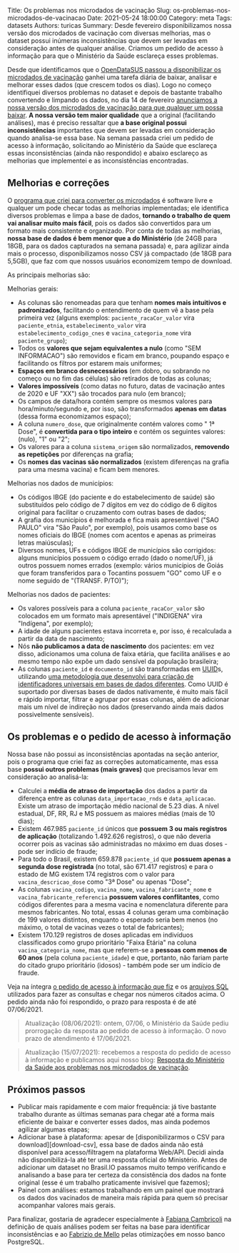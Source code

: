 Title: Os problemas nos microdados de vacinação
Slug: os-problemas-nos-microdados-de-vacinacao
Date: 2021-05-24 18:00:00
Category: meta
Tags: datasets
Authors: turicas
Summary: Desde fevereiro disponibilizamos nossa versão dos microdados de vacinação com diversas melhorias, mas o dataset possui inúmeras inconsistências que devem ser levadas em consideração antes de qualquer análise. Criamos um pedido de acesso à informação para que o Ministério da Saúde esclareça esses problemas.

Desde que identificamos que o [OpenDataSUS passou a disponibilizar os
microdados de vacinação][opendatasus-vacinacao] ganhei uma tarefa diária de
baixar, analisar e melhorar esses dados (que crescem todos os dias). Logo no
começo identifiquei diversos problemas no dataset e depois de bastante trabalho
convertendo e limpando os dados, no dia 14 de fevereiro [anunciamos a nossa
versão dos microdados de vacinação para que qualquer um possa
baixar][tweet-microdados]. **A nossa versão tem maior qualidade** que a
original (facilitando análises), mas é preciso ressaltar que **a base original
possui inconsistências** importantes que devem ser levadas em consideração
quando analisa-se essa base. Na semana passada criei um pedido de acesso à
informação, solicitando ao Ministério da Saúde que esclareça essas
inconsistências (ainda não respondido) e abaixo esclareço as melhorias que
implementei e as inconsistências encontradas.


## Melhorias e correções

O [programa que criei para converter os microdados][programa-vacinacao] é
software livre e qualquer um pode checar todas as melhorias implementadas;
ele identifica diversos problemas e limpa a base de dados, **tornando o
trabalho de quem vai analisar muito mais fácil**, pois os dados são convertidos
para um formato mais consistente e organizado. Por conta de todas as melhorias,
**nossa base de dados é bem menor que a do Ministério** (de 24GB para 18GB,
para os dados capturados na semana passada) e, para agilizar ainda mais o
processo, disponibilizamos nosso CSV já compactado (de 18GB para 5,5GB), que
faz com que nossos usuários economizem tempo de download.

As principais melhorias são:

Melhorias gerais:

- As colunas são renomeadas para que tenham **nomes mais intuitivos e
  padronizados**, facilitando o entendimento de quem vê a base pela primeira
  vez (alguns exemplos: `paciente_racaCor_valor` vira `paciente_etnia`,
  `estabelecimento_valor` vira `estabelecimento_codigo_cnes` e
  `vacina_categoria_nome` vira `paciente_grupo`);
- Todos os **valores que sejam equivalentes a nulo** (como "SEM INFORMACAO")
  são removidos e ficam em branco, poupando espaço e facilitando os filtros por
  estarem mais uniformes;
- **Espaços em branco desnecessários** (em dobro, ou sobrando no começo ou no
  fim das células) são retirados de todas as colunas;
- **Valores impossíveis** (como datas no futuro, datas de vacinação antes de
  2020 e UF "XX") são trocados para nulo (em branco);
- Os campos de data/hora contém sempre os mesmos valores para
  hora/minuto/segundo e, por isso, são transformados **apenas em datas** (dessa
  forma economizamos espaço);
- A coluna `numero_dose`, que originalmente contém valores como "   1ª Dose", é
  **convertida para o tipo inteiro** e contém os seguintes valores: (nulo), "1"
  ou "2";
- Os valores para a coluna `sistema_origem` são normalizados, **removendo as
  repetições** por diferenças na grafia;
- Os **nomes das vacinas são normalizados** (existem diferenças na grafia para
  uma mesma vacina) e ficam bem menores.


Melhorias nos dados de municípios:

- Os códigos IBGE (do paciente e do estabelecimento de saúde) são substituídos
  pelo código de 7 dígitos em vez do código de 6 dígitos original para
  facilitar o cruzamento com outras bases de dados;
- A grafia dos municípios é melhorada e fica mais apresentável ("SAO PAULO"
  vira "São Paulo", por exemplo), pois usamos como base os nomes oficiais do
  IBGE (nomes com acentos e apenas as primeiras letras maiúsculas);
- Diversos nomes, UFs e códigos IBGE de municípios são corrigidos: alguns
  municípios possuem o código errado (dado o nome/UF), já outros possuem nomes
  errados (exemplo: vários municípios de Goiás que foram transferidos para o
  Tocantins possuem "GO" como UF e o nome seguido de "(TRANSF. P/TO)");


Melhorias nos dados de pacientes:

- Os valores possíveis para a coluna `paciente_racaCor_valor` são colocados em
  um formato mais apresentável ("INDIGENA" vira "Indígena", por exemplo);
- A idade de alguns pacientes estava incorreta e, por isso, é recalculada
  a partir da data de nascimento;
- Nós **não publicamos a data de nascimento** dos pacientes: em vez
  disso, adicionamos uma coluna de faixa etária, que facilita análises e ao
  mesmo tempo não expõe um dado sensível da população brasileira;
- As colunas `paciente_id` e `documento_id` são transformadas em
  [UUID][uuid-wp]s, utilizando [uma metodologia que desenvolvi para criação de
  identificadores universais em bases de dados diferentes][metodologia-uuid].
  Como UUID é suportado por diversas bases de dados nativamente, é muito mais
  fácil e rápido importar, filtrar e agrupar por essas colunas, além de
  adicionar mais um nível de indireção nos dados (preservando ainda mais dados
  possivelmente sensíveis).


## Os problemas e o pedido de acesso à informação

Nossa base não possui as inconsistências apontadas na seção anterior, pois o
programa que criei faz as correções automaticamente, mas essa base **possui
outros problemas (mais graves)** que precisamos levar em consideração ao
analisá-la:

- Calculei a **média de atraso de importação** dos dados a partir da diferença
  entre as colunas `data_importacao_rnds` e `data_aplicacao`. Existe um atraso
  de importação médio nacional de 5.23 dias. A nível estadual, DF, RR, RJ e MS
  possuem as maiores médias (mais de 10 dias);
- Existem 467.985 `paciente_id` únicos que **possuem 3 ou mais registros de
  aplicação** (totalizando 1.492.626 registros), o que não deveria ocorrer pois
  as vacinas são administradas no máximo em duas doses - pode ser indício de
  fraude;
- Para todo o Brasil, existem 659.878 `paciente_id` que **possuem apenas a
  segunda dose registrada** (no total, são 671.417 registros) e para o estado
  de MG existem 174 registros com o valor para `vacina_descricao_dose` como "3ª
  Dose" ou apenas "Dose";
- As colunas `vacina_codigo`, `vacina_nome`, `vacina_fabricante_nome` e
  `vacina_fabricante_referencia` **possuem valores conflitantes**, como códigos
  diferentes para a mesma vacina e nomenclatura diferente para mesmos
  fabricantes. No total, essas 4 colunas geram uma combinação de 199 valores
  distintos, enquanto o esperado seria bem menos (no máximo, o total de vacinas
  vezes o total de fabricantes);
- Existem 170.129 registros de doses aplicadas em indivíduos classificados como
  grupo prioritário "Faixa Etária" na coluna `vacina_categoria_nome`, mas que
  referem-se a **pessoas com menos de 60 anos** (pela coluna `paciente_idade`)
  e que, portanto, não fariam parte do citado grupo prioritário (idosos) -
  também pode ser um indício de fraude.


Veja na íntegra [o pedido de acesso à informação que fiz][pedido-lai] e os
[arquivos SQL][analise-sql] utilizados para fazer as consultas e chegar nos
números citados acima. O pedido ainda não foi respondido, o prazo para resposta
é de até 07/06/2021.

> Atualização (08/06/2021): ontem, 07/06, o Ministério da Saúde pediu
> prorrogação da resposta ao pedido de acesso à informação. O novo prazo de
> atendimento é 17/06/2021.

> Atualização (15/07/2021): recebemos a resposta do pedido de acesso à
> informação e publicamos aqui nosso blog: [Resposta do Ministério da Saúde aos
> problemas nos microdados de vacinação][post-resposta-minsaude].


## Próximos passos

- Publicar mais rapidamente e com maior frequência: já tive bastante trabalho
  durante as últimas semanas para chegar até a forma mais eficiente de baixar e
  converter esses dados, mas ainda podemos agilizar algumas etapas;
- Adicionar base à plataforma: apesar de [disponibilizarmos o CSV para
  download][download-csv], essa base de dados ainda não está disponível para
  acesso/filtragem na plataforma Web/API. Decidi ainda não disponibilizá-la até
  ter uma resposta oficial do Ministério. Antes de adicionar um dataset no
  Brasil.IO passamos muito tempo verificando e analisando a base para ter
  certeza da consistência dos dados na fonte original (esse é um trabalho
  praticamente invisível que fazemos);
- Painel com análises: estamos trabalhando em um painel que mostrará os dados
  dos vacinados de maneira mais rápida para quem só precisar acompanhar valores
  mais gerais.

Para finalizar, gostaria de agradecer especialmente à [Fabiana
Cambricoli][twitter-cambricoli] na definição de quais análises podem ser feitas
na base para identificar inconsistências e ao [Fabrizio de
Mello][twitter-fabrizio] pelas otimizações em nosso banco PostgreSQL.


[analise-sql]: https://github.com/turicas/covid19-br/tree/master/analises/microdados-vacinacao
[metodologia-uuid]: https://github.com/turicas/brasil.io/issues/182
[opendatasus-vacinacao]: https://opendatasus.saude.gov.br/dataset/covid-19-vacinacao
[pedido-lai]: https://github.com/turicas/covid19-br/blob/master/analises/microdados-vacinacao/README.md#pedido-de-acesso-%C3%A0-informa%C3%A7%C3%A3o
[programa-vacinacao]: https://github.com/turicas/covid19-br/blob/master/covid19br/vacinacao.py
[tweet-microdados]: https://twitter.com/brasil_io/status/1361080270791864321
[twitter-cambricoli]: https://twitter.com/Cambricoli
[twitter-fabrizio]: https://twitter.com/fabriziomello
[uuid-wp]: https://en.wikipedia.org/wiki/Universally_unique_identifier
[post-resposta-minsaude]: https://blog.brasil.io/2021/05/24/os-problemas-nos-microdados-de-vacinacao/
